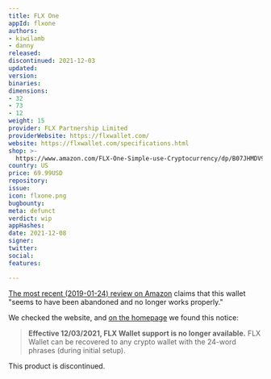 ```yaml
---
title: FLX One
appId: flxone
authors:
- kiwilamb
- danny
released: 
discontinued: 2021-12-03
updated: 
version: 
binaries: 
dimensions:
- 32
- 73
- 12
weight: 15
provider: FLX Partnership Limited
providerWebsite: https://flxwallet.com/
website: https://flxwallet.com/specifications.html
shop: >-
  https://www.amazon.com/FLX-One-Simple-use-Cryptocurrency/dp/B07JHMDV9X/ref=sr_1_2?ie=UTF8&qid=1540514793&sr=8-2&keywords=flx+wallet
country: US
price: 69.99USD
repository: 
issue: 
icon: flxone.png
bugbounty: 
meta: defunct
verdict: wip
appHashes: 
date: 2021-12-08
signer: 
twitter: 
social: 
features: 

---
```


[The most recent (2019-01-24) review on Amazon](https://www.amazon.com/gp/customer-reviews/RLI3BEBASPDRJ/ref=cm_cr_srp_d_rvw_ttl?ie=UTF8&ASIN=B07JHMDV9X) claims that this wallet "seems to have been abandoned and no longer works properly."

We checked the website, and [on the homepage](https://flxwallet.com/index-en.html) we found this notice:

> **Effective 12/03/2021, FLX Wallet support is no longer available.** FLX Wallet can be recovered to any crypto wallet with the 24-word phrases (during initial setup).

This product is discontinued.
